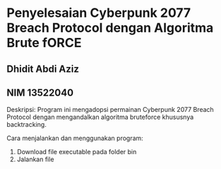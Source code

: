 # Penyelesaian Cyberpunk 2077 Breach Protocol dengan Algoritma Brute fORCE
## Dhidit Abdi Aziz
## NIM 13522040
Deskripsi:
Program ini mengadopsi permainan Cyberpunk 2077 Breach Protocol dengan mengandalkan algoritma bruteforce khususnya backtracking.

Cara menjalankan dan menggunakan program:
1. Download file executable pada folder bin
2. Jalankan file
